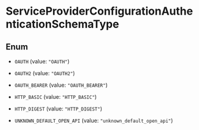 

# ServiceProviderConfigurationAuthenticationSchemaType

## Enum


* `OAUTH` (value: `"OAUTH"`)

* `OAUTH2` (value: `"OAUTH2"`)

* `OAUTH_BEARER` (value: `"OAUTH_BEARER"`)

* `HTTP_BASIC` (value: `"HTTP_BASIC"`)

* `HTTP_DIGEST` (value: `"HTTP_DIGEST"`)

* `UNKNOWN_DEFAULT_OPEN_API` (value: `"unknown_default_open_api"`)



